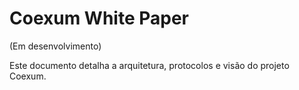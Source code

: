 # Coexum White Paper

(Em desenvolvimento)

Este documento detalha a arquitetura, protocolos e visão do projeto Coexum.
